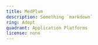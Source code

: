 ```yaml
---
title: MedPlum
description: S﻿omething `markdown`
ring: Adopt
quadrant: Application Platforms
license: none
---
```

